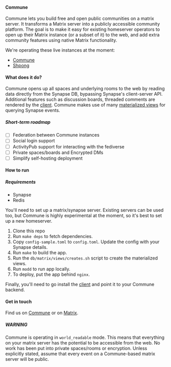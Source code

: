 #### Commune

Commune lets you build free and open public communities on a matrix server. It transforms a Matrix server into a publicly accessible community platform. The goal is to make it easy for existing homeserver operators to open up their Matrix instance (or a subset of it) to the web, and add extra community features using native Matrix functionality.

We're operating these live instances at the moment:

- [Commune](https://commune.sh)
- [Shpong](https://shpong.com)

#### What does it do?
Commune opens up all spaces and underlying rooms to the web by reading data directly from the Synapse DB, bypassing Synapse's client-server API. Additional features such as discussion boards, threaded comments are rendered by the [client](https://github.com/commune-os/commune-client). Commune makes use of many [materialized views](https://github.com/commune-os/commune-server/tree/main/db/matrix/views) for querying Synapse events.

##### Short-term roadmap
- [ ] Federation between Commune instances
- [ ] Social login support
- [ ] ActivityPub support for interacting with the fediverse
- [ ] Private spaces/boards and Encrypted DMs
- [ ] Simplify self-hosting deployment

#### How to run

##### Requirements
- Synapse
- Redis

You'll need to set up a matrix/synapse server. Existing servers can be used too, but Commune is highly experimental at the moment, so it's best to set up a new homeserver.

1. Clone this repo
2. Run `make deps` to fetch dependencies.
3. Copy `config-sample.toml` to `config.toml`. Update the config with your
   Synapse details.
4. Run `make` to build the app.
5. Run the `db/matrix/views/creates.sh` script to create the materialized views.
6. Run `modd` to run app locally.
7. To deploy, put the app behind `nginx`.

Finally, you'll need to go install the
[client](https://github.com/commune-os/commune-client) and point it to your
Commune backend.

#### Get in touch
Find us  on [Commune](https://commune.sh/commune) or on [Matrix](https://matrix.to/#/#commune:matrix.org).

##### WARNING
Commune is operating in `world_readable` mode. This means that everything on your matrix server has the potential to be accessible from the web. No work has been put into private spaces/rooms or encryption. Unless explicitly stated, assume that every event on a Commune-based matrix server will be public.
